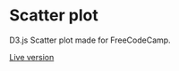 # Scatter plot

D3.js Scatter plot made for FreeCodeCamp.

[Live version](https://azdanov.js.org/scatter-plot/)
